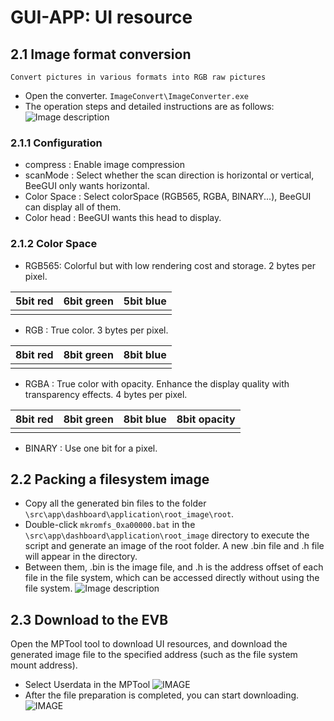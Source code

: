 # GUI-APP: UI resource 
## 2.1 Image format conversion
    Convert pictures in various formats into RGB raw pictures
* Open the converter. ```ImageConvert\ImageConverter.exe``` 
* The operation steps and detailed instructions are as follows: 
![Image description](https://foruda.gitee.com/images/1686896876324689552/b3be8646_10088396.png "converter.png")

### 2.1.1 Configuration
- compress : Enable image compression
- scanMode : Select whether the scan direction is horizontal or vertical, BeeGUI only wants horizontal.
- Color Space : Select colorSpace (RGB565, RGBA, BINARY...), BeeGUI can display all of them.
- Color head : BeeGUI wants this head to display.

### 2.1.2 Color Space

- RGB565: Colorful but with low rendering cost and storage. 2 bytes per pixel.


| 5bit red | 6bit green | 5bit blue |
|----------|------------|-----------|
|  |  |  |

- RGB : True color. 3 bytes per pixel.

| 8bit red | 8bit green | 8bit blue |
|----------|------------|-----------|
|  |  |  |
- RGBA : True color with opacity. Enhance the display quality with transparency effects. 4 bytes per pixel.

| 8bit red | 8bit green | 8bit blue | 8bit opacity |
|----------|------------|-----------|--------------|
|  |  |  | |
- BINARY : Use one bit for a pixel.



## 2.2 Packing a filesystem image
* Copy all the generated bin files to the folder ```\src\app\dashboard\application\root_image\root```.
* Double-click ```mkromfs_0xa00000.bat``` in the ```\src\app\dashboard\application\root_image``` directory to execute the script and generate an image of the root folder. A new .bin file and .h file will appear in the directory.
* Between them, .bin is the image file, and .h is the address offset of each file in the file system, which can be accessed directly without using the file system.
![Image description](https://foruda.gitee.com/images/1688020664001827838/9ac00e5e_10088396.png "20230629143256.png")

## 2.3 Download to the EVB
Open the MPTool tool to download UI resources, and download the generated image file to the specified address (such as the file system mount address).
* Select Userdata in the MPTool
![IMAGE](https://foruda.gitee.com/images/1661756726607530695/04525d61_11406702.png "IMAGE")
* After the file preparation is completed, you can start downloading.
![IMAGE](https://foruda.gitee.com/images/1661757159634868348/d20d4a49_11406702.png "IMAGE")
























